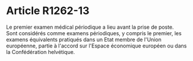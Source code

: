 # Article R1262-13

  
Le premier examen médical périodique a lieu avant la prise de poste.   
Sont considérés comme examens périodiques, y compris le premier, les examens équivalents pratiqués dans un Etat membre de l'Union européenne, partie à l'accord sur l'Espace économique européen ou dans la Confédération helvétique.